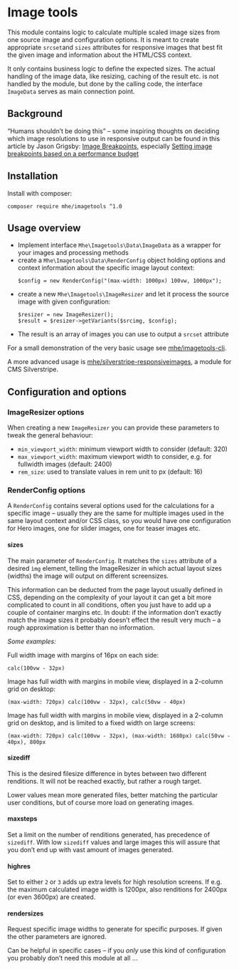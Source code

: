 # Image tools

This module contains logic to calculate multiple scaled image sizes from one source image and configuration options. It is meant to create appropriate `srcset`and `sizes` attributes for responsive images that best fit the given image and information about the HTML/CSS context.

It only contains business logic to define the expected sizes. The actual handling of the image data, like resizing, caching of the result etc. is not handled by the module, but done by the calling code, the interface `ImageData` serves as main connection point.

## Background

“Humans shouldn’t be doing this” – some inspiring thoughts on deciding which image resolutions to use in responsive output can be found in this article by Jason Grigsby: [Image Breakpoints](https://cloudfour.com/thinks/responsive-images-101-part-9-image-breakpoints/), especially [Setting image breakpoints based on a performance budget](https://cloudfour.com/thinks/responsive-images-101-part-9-image-breakpoints/#setting-image-breakpoints-based-on-a-performance-budget)

## Installation

Install with composer:

    composer require mhe/imagetools ^1.0

## Usage overview

- Implement interface `Mhe\Imagetools\Data\ImageData` as a wrapper for your images and processing methods
- create a `Mhe\Imagetools\Data\RenderConfig` object holding options and context information about the specific image layout context:
    ```
    $config = new RenderConfig("(max-width: 1000px) 100vw, 1000px");
    ```
- create a new `Mhe\Imagetools\ImageResizer` and let it process the source image with given configuration:
    ```
    $resizer = new ImageResizer();
    $result = $resizer->getVariants($srcimg, $config);
    ```
- The result is an array of images you can use to output a `srcset` attribute

For a small demonstration of the very basic usage see [mhe/imagetools-cli](https://github.com/martinheise/imagetools-cli).

A more advanced usage is [mhe/silverstripe-responsiveimages](https://github.com/martinheise/silverstripe-responsiveimages), a module for CMS Silverstripe.

## Configuration and options

### ImageResizer options

When creating a new `ImageResizer` you can provide these parameters to tweak the general behaviour:

- `min_viewport_width`: minimum viewport width to consider  (default: 320)
- `max_viewport_width`: maximum viewport width to consider, e.g. for fullwidth images (default: 2400)
- `rem_size`: used to translate values in rem unit to px (default: 16)

### RenderConfig options

A `RenderConfig` contains several options used for the calculations for a specific image – usually they are the same for multiple images used in the same layout context and/or CSS class, so you would have one configuration for Hero images, one for slider images, one for teaser images etc.

#### sizes

The main parameter of `RenderConfig`. It matches the `sizes` attribute of a desired `ìmg` element, telling the ImageResizer in which actual layout sizes (widths) the image will output on different screensizes.

This information can be deducted from the page layout usually defined in CSS, depending on the complexity of your layout it can get a bit more complicated to count in all conditions, often you just have to add up a couple of container margins etc. In doubt: if the information don’t exactly match the image sizes it probably doesn’t effect the result very much – a rough approximation is better than no information.

*Some examples:*

Full width image with margins of 16px on each side:

```calc(100vw - 32px)```

Image has full width with margins in mobile view, displayed in a 2-column grid on desktop:

```(max-width: 720px) calc(100vw - 32px), calc(50vw - 40px)```

Image has full width with margins in mobile view, displayed in a 2-column grid on desktop, and is limited to a fixed width on large screens:

```(max-width: 720px) calc(100vw - 32px), (max-width: 1680px) calc(50vw - 40px), 800px```

#### sizediff

This is the desired filesize difference in bytes between two different renditions. It will not be reached exactly, but rather a rough target.

Lower values mean more generated files, better matching the particular user conditions, but of course more load on generating images.

#### maxsteps

Set a limit on the number of renditions generated, has precedence of `sizediff`. With low `sizediff` values and large images this will assure that you don’t end up with vast amount of images generated.

#### highres

Set to either `2` or `3` adds up extra levels for high resolution screens. If e.g. the maximum calculated image width is 1200px, also renditions for 2400px (or even 3600px) are created.

#### rendersizes

Request specific image widths to generate for specific purposes. If given the other parameters are ignored.

Can be helpful in specific cases – if you _only_ use this kind of configuration you probably don’t need this module at all ...

